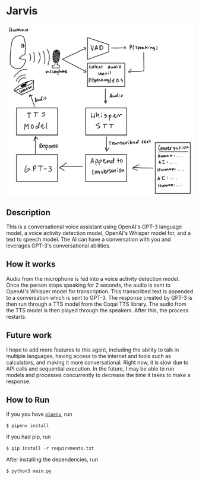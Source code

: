 # Jarvis
![](diagram.jpeg)

## Description
This is a conversational voice assistant using OpenAI's GPT-3 language model, a voice activity detection model, OpenAI's Whisper model for, and a text to speech model. The AI can have a conversation with you and leverages GPT-3's conversational abilities. 

## How it works
Audio from the microphone is fed into a voice activity detection model. Once the person stops speaking for 2 seconds, the audio is sent to OpenAI's Whisper model for transcription. This transcribed text is appended to a conversation which is sent to GPT-3. The response created by GPT-3 is then run through a TTS model from the Coqai TTS library. The audio from the TTS model is then played through the speakers.  After this, the process restarts.

## Future work
I hope to add more features to this agent, including the ability to talk in multiple languages, having access to the internet and tools such as calculators, and making it more conversational. Right now, it is slow due to API calls and sequential execution. In the future, I may be able to run models and processes concurrently to decrease the time it takes to make a response. 

## How to Run
If you you have [`pipenv`](https://pipenv.pypa.io/en/latest/), run 
```
$ pipenv install
```
If you had pip, run
```
$ pip install -r requirements.txt
```
After installing the dependencies, run
```
$ python3 main.py
```